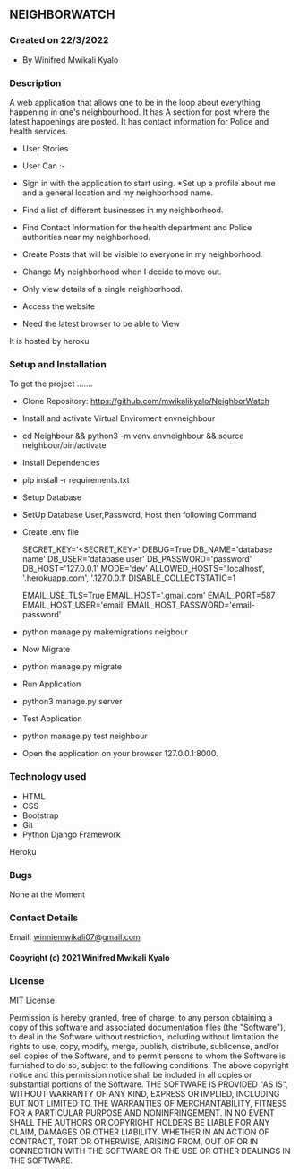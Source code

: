 ## NEIGHBORWATCH

### Created on 22/3/2022

* By Winifred Mwikali Kyalo

### Description

A web application that allows one to be in the loop about everything happening in one's neighbourhood. It has A section for post where the latest happenings are posted. It has contact information for Police and health services.

* User Stories
* User Can :-

* Sign in with the application to start using.
*Set up a profile about me and a general location and my neighborhood name.
* Find a list of different businesses in my neighborhood.
* Find Contact Information for the health department and Police authorities near my neighborhood.
* Create Posts that will be visible to everyone in my neighborhood.
* Change My neighborhood when I decide to move out.
* Only view details of a single neighborhood.
* Access the website
* Need the latest browser to be able to View


It is hosted by heroku

### Setup and Installation

To get the project .......

* Clone Repository:
<https://github.com/mwikalikyalo/NeighborWatch>
* Install and activate Virtual Enviroment envneighbour
* cd Neighbour  && python3 -m venv envneighbour && source neighbour/bin/activate
* Install Dependencies
* pip install -r requirements.txt
* Setup Database
* SetUp Database User,Password, Host then following Command

* Create .env file

  SECRET_KEY='<SECRET_KEY>'
  DEBUG=True
  DB_NAME='database name'
  DB_USER='database user'
  DB_PASSWORD='password'
  DB_HOST='127.0.0.1'
  MODE='dev'
  ALLOWED_HOSTS='.localhost', '.herokuapp.com', '.127.0.0.1'
  DISABLE_COLLECTSTATIC=1

  EMAIL_USE_TLS=True
  EMAIL_HOST='.gmail.com'
  EMAIL_PORT=587
  EMAIL_HOST_USER='email'
  EMAIL_HOST_PASSWORD='email-password'
* python manage.py makemigrations neigbour
* Now Migrate
* python manage.py migrate
* Run Application
* python3 manage.py server
* Test Application
* python manage.py test neighbour
* Open the application on your browser 127.0.0.1:8000.

### Technology used

* HTML
* CSS
* Bootstrap
* Git
* Python Django Framework


Heroku

### Bugs

None at the Moment

### Contact Details

Email: winniemwikali07@gmail.com

#### Copyright (c) 2021 Winifred Mwikali Kyalo

### License

MIT License

Permission is hereby granted, free of charge, to any person obtaining a copy of this software and associated documentation files (the "Software"), to deal in the Software without restriction, including without limitation the rights to use, copy, modify, merge, publish, distribute, sublicense, and/or sell copies of the Software, and to permit persons to whom the Software is furnished to do so, subject to the following conditions:
The above copyright notice and this permission notice shall be included in all copies or substantial portions of the Software.
THE SOFTWARE IS PROVIDED "AS IS", WITHOUT WARRANTY OF ANY KIND, EXPRESS OR IMPLIED, INCLUDING BUT NOT LIMITED TO THE WARRANTIES OF MERCHANTABILITY, FITNESS FOR A PARTICULAR PURPOSE AND NONINFRINGEMENT. IN NO EVENT SHALL THE AUTHORS OR COPYRIGHT HOLDERS BE LIABLE FOR ANY CLAIM, DAMAGES OR OTHER LIABILITY, WHETHER IN AN ACTION OF CONTRACT, TORT OR OTHERWISE, ARISING FROM, OUT OF OR IN CONNECTION WITH THE SOFTWARE OR THE USE OR OTHER DEALINGS IN THE SOFTWARE.